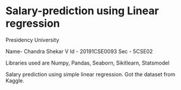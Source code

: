 # Salary-prediction using Linear regression 
Presidency University

Name- Chandra Shekar V 
Id  - 20191CSE0093 
Sec - 5CSE02

Libraries used are
Numpy, Pandas, Seaborn, Sikitlearn, Statsmodel

Salary prediction using simple linear regression.
Got the dataset from Kaggle.


